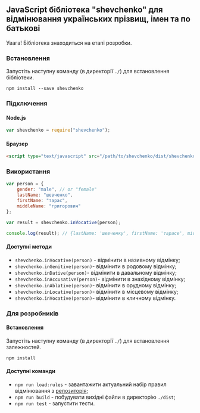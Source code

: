 ## JavaScript бібліотека "shevchenko" для відмінювання українських прізвищ, імен та по батькові

Увага! Бібліотека знаходиться на етапі розробки.

### Встановлення

Запустіть наступну команду (в директорії `./`) для встановлення бібліотеки.

```
npm install --save shevchenko
```

### Підключення

#### Node.js

```JavaScript
var shevchenko = require("shevchenko");
```

#### Браузер

```HTML
<script type="text/javascript" src="/path/to/shevchenko/dist/shevchenko.min.js"></script>
```

### Використання

```JavaScript
var person = {
    gender: "male", // or "female"
    lastName: "шевченко",
    firstName: "тарас",
    middleName: "григорович"
};

var result = shevchenko.inVocative(person);

console.log(result); // {lastName: 'шевченку', firstName: 'тарасе', middleName: 'григоровичу'}
```

#### Доступні методи

- `shevchenko.inVocative(person)` - відмінити в називному відмінку;
- `shevchenko.inGenitive(person)`- відмінити в родовому відмінку;
- `shevchenko.inDative(person)`- відмінити в давальному відмінку;
- `shevchenko.inAccusative(person)`- відмінити в знахідному відмінку;
- `shevchenko.inAblative(person)`- відмінити в орудному відмінку;
- `shevchenko.inLocative(person)`- відмінити в місцевому відмінку;
- `shevchenko.inVocative(person)`- відмінити в кличному відмінку.

### Для розробників

#### Встановлення

Запустіть наступну команду (в директорії `./`) для встановлення залежностей.

```
npm install
```

#### Доступні команди

- `npm run load:rules` - завантажити актуальний набір правил відмінювання з [репозиторія](https://github.com/tooleks/shevchenko-rules);
- `npm run build` - побудувати вихідні файли в директорію `./dist`;
- `npm run test` - запустити тести.
